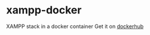 # xampp-docker
XAMPP stack in a docker container
Get it on [dockerhub](https://hub.docker.com/repository/docker/auribuo/xampp)
